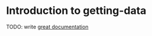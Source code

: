 # Introduction to getting-data

TODO: write [great documentation](http://jacobian.org/writing/what-to-write/)
